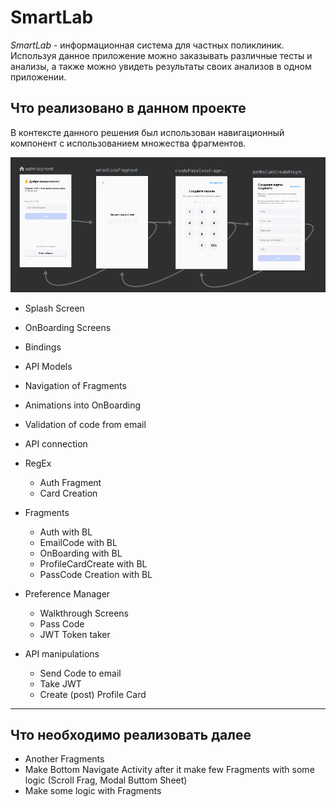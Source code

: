 # **SmartLab**

*SmartLab* - информационная система для частных поликлиник.
Используя данное приложение можно заказывать различные тесты и анализы, а также можно увидеть результаты своих анализов в одном приложении.

## Что реализовано в данном проекте

 В контексте данного решения был использован навигационный компонент с использованием множества фрагментов.

<p align="center">
  <img src="/app/gitresources/navigation.png">
</p>

* Splash Screen
* OnBoarding Screens
* Bindings
* API Models
* Navigation of Fragments
* Animations into OnBoarding
* Validation of code from email
* API connection

* RegEx
  * Auth Fragment
  * Card Creation
* Fragments
  * Auth with BL
  * EmailCode with BL
  * OnBoarding with BL
  * ProfileCardCreate with BL
  * PassCode Creation with BL

* Preference Manager
  * Walkthrough Screens
  * Pass Code
  * JWT Token taker

* API manipulations
  * Send Code to email
  * Take JWT
  * Create (post) Profile Card

-----

## Что необходимо реализовать далее

* Another Fragments
* Make Bottom Navigate Activity after it make few Fragments with some logic (Scroll Frag, Modal Buttom Sheet)
* Make some logic with Fragments

